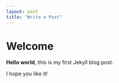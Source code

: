 ```yaml
---
layout: post
title: "Write a Post"
---
```


# Welcome

**Hello world**, this is my first Jekyll blog post.

I hope you like it!
